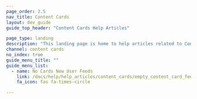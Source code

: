 ```yaml
---
page_order: 2.5
nav_title: Content Cards
layout: dev_guide
guide_top_header: "Content Cards Help Articles"

page_type: landing
description: "This landing page is home to help articles related to Content Cards."
channel: content cards
no_index: true
guide_menu_title: ""
guide_menu_list:
  - name: No Cards New User Feeds
    link: /docs/help/help_articles/content_cards/empty_content_card_feed/
    fa_icon: fas fa-times-circle

---
```


